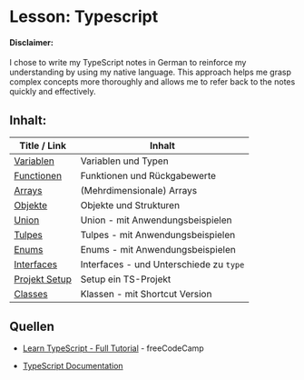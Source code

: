 # Lesson: Typescript

#### Disclaimer:
I chose to write my TypeScript notes in German to reinforce my understanding by using my native language. This approach helps me grasp complex concepts more thoroughly and allows me to refer back to the notes quickly and effectively.

## Inhalt:

|Title / Link|Inhalt|
|--|--|
|[Variablen](./01_Variables/Variables.md)| Variablen und Typen|
|[Functionen](./02_Functions/Functions.md)| Funktionen und Rückgabewerte|
|[Arrays](./03_Arrays/Arrays.md)| (Mehrdimensionale) Arrays|
|[Objekte](./04_Objects/Objects.md)| Objekte und Strukturen|
|[Union](./05_Union/Union.md)|Union - mit Anwendungsbeispielen|
|[Tulpes](./06_Tuples/Tuples.md)|Tulpes - mit Anwendungsbeispielen|
|[Enums](./07_Enums/Enums.md)|Enums - mit Anwendungsbeispielen|
|[Interfaces](./08_Interfaces/Interfaces.md)| Interfaces - und Unterschiede zu `type`
|[Projekt Setup](./09_TS%20Setup/TS-Setup.md)|Setup ein TS-Projekt
|[Classes](./10_Classes/Classes.md)|Klassen - mit Shortcut Version


## Quellen

- [Learn TypeScript - Full Tutorial](https://www.youtube.com/watch?v=30LWjhZzg50) - freeCodeCamp

- [TypeScript Documentation](https://www.typescriptlang.org/docs/)

<!-- 
# <span style="color: lightcoral">
## <span style="color: lightgreen">
### <span style="color: lightblue">
 -->